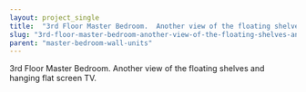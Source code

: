 ```yaml
---
layout: project_single
title:  "3rd Floor Master Bedroom.  Another view of the floating shelves and hanging flat screen TV."
slug: "3rd-floor-master-bedroom-another-view-of-the-floating-shelves-and-hanging-flat-screen-tv"
parent: "master-bedroom-wall-units"
---
```

3rd Floor Master Bedroom.  Another view of the floating shelves and hanging flat screen TV.